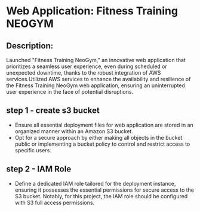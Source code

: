# Web Application: Fitness Training NEOGYM
## Description:
Launched "Fitness Training NeoGym," an innovative web application that prioritizes a seamless user experience, even during scheduled or unexpected downtime, thanks to the robust integration of AWS services.Utilized AWS services to enhance the availability and resilience of the Fitness Training NeoGym web application, ensuring an uninterrupted user experience in the face of potential disruptions.
## step 1 - create s3 bucket
* Ensure all essential deployment files for web application are stored in an organized manner within an Amazon S3 bucket.
* Opt for a secure approach by either making all objects in the bucket public or implementing a bucket policy to control and restrict access to specific users.
## step 2 - IAM Role
* Define a dedicated IAM role tailored for the deployment instance, ensuring it possesses the essential permissions for secure access to the S3 bucket. Notably, for this project, the IAM role should be configured with S3 full access permissions.




